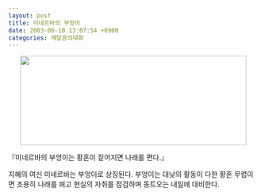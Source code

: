 ```yaml
---
layout: post
title: 미네르바의 부엉이
date: 2003-06-10 13:07:54 +0900
categories: 깨달음의대화
---
```

<p align="center">
  <img src="http://drkimz.com/technote/board/private/upimg/1055217784.JPG" width="456" height="180" border="0" />
</p>

『미네르바의 부엉이는 황혼이 짙어지면 나래를 편다.』  


지혜의 여신 미네르바는 부엉이로 상징된다. 부엉이는 대낮의 활동이 다한 황혼 무렵이면 조용히 나래를 펴고 현실의 자취를 점검하며 동트오는 내일에 대비한다.